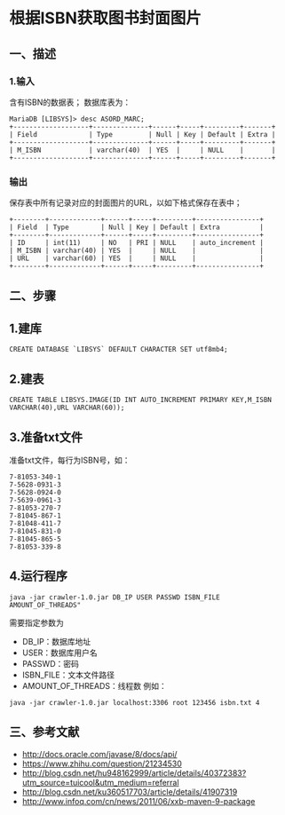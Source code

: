 # 根据ISBN获取图书封面图片

## 一、描述
### 1.输入
含有ISBN的数据表；
数据库表为：
```$xslt
MariaDB [LIBSYS]> desc ASORD_MARC;
+-------------------+--------------+------+-----+---------+-------+
| Field             | Type         | Null | Key | Default | Extra |
+-------------------+--------------+------+-----+---------+-------+
| M_ISBN            | varchar(40)  | YES  |     | NULL    |       |
+-------------------+--------------+------+-----+---------+-------+
```
### 输出
保存表中所有记录对应的封面图片的URL，以如下格式保存在表中；
```$xslt
+--------+-------------+------+-----+---------+----------------+
| Field  | Type        | Null | Key | Default | Extra          |
+--------+-------------+------+-----+---------+----------------+
| ID     | int(11)     | NO   | PRI | NULL    | auto_increment |
| M_ISBN | varchar(40) | YES  |     | NULL    |                |
| URL    | varchar(60) | YES  |     | NULL    |                |
+--------+-------------+------+-----+---------+----------------+

```

## 二、步骤
## 1.建库
```
CREATE DATABASE `LIBSYS` DEFAULT CHARACTER SET utf8mb4;
```
## 2.建表
```
CREATE TABLE LIBSYS.IMAGE(ID INT AUTO_INCREMENT PRIMARY KEY,M_ISBN VARCHAR(40),URL VARCHAR(60));
```
## 3.准备txt文件
准备txt文件，每行为ISBN号，如：
```
7-81053-340-1
7-5628-0931-3
7-5628-0924-0
7-5639-0961-3
7-81053-270-7
7-81045-867-1
7-81048-411-7
7-81045-831-0
7-81045-865-5
7-81053-339-8
```
## 4.运行程序
```
java -jar crawler-1.0.jar DB_IP USER PASSWD ISBN_FILE AMOUNT_OF_THREADS"
```
需要指定参数为
* DB_IP：数据库地址
* USER：数据库用户名
* PASSWD：密码
* ISBN_FILE：文本文件路径
* AMOUNT_OF_THREADS：线程数
例如：
```
java -jar crawler-1.0.jar localhost:3306 root 123456 isbn.txt 4
```

## 三、参考文献
* http://docs.oracle.com/javase/8/docs/api/
* https://www.zhihu.com/question/21234530
* http://blog.csdn.net/hu948162999/article/details/40372383?utm_source=tuicool&utm_medium=referral
* http://blog.csdn.net/ku360517703/article/details/41907319
* http://www.infoq.com/cn/news/2011/06/xxb-maven-9-package
